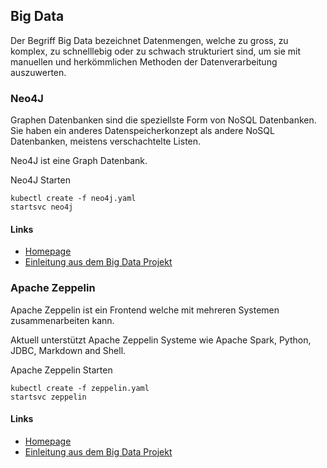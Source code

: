 Big Data
--------

Der Begriff Big Data bezeichnet Datenmengen, welche zu gross, zu komplex, zu schnelllebig oder zu schwach strukturiert sind, um sie mit manuellen und herkömmlichen Methoden der Datenverarbeitung auszuwerten.

### Neo4J

Graphen Datenbanken sind die speziellste Form von NoSQL Datenbanken.
Sie haben ein anderes Datenspeicherkonzept als andere NoSQL Datenbanken, meistens verschachtelte Listen.

Neo4J ist eine Graph Datenbank.

Neo4J Starten

	kubectl create -f neo4j.yaml
	startsvc neo4j

#### Links

* [Homepage](https://neo4j.com/)
* [Einleitung aus dem Big Data Projekt](https://github.com/mc-b/bigdata/tree/master/neo4j)

### Apache Zeppelin

Apache Zeppelin ist ein Frontend welche mit mehreren Systemen zusammenarbeiten kann.

Aktuell unterstützt Apache Zeppelin Systeme wie Apache Spark, Python, JDBC, Markdown and Shell.

Apache Zeppelin Starten

	kubectl create -f zeppelin.yaml
	startsvc zeppelin

#### Links

* [Homepage](http://zeppelin.apache.org/)
* [Einleitung aus dem Big Data Projekt](https://github.com/mc-b/bigdata/tree/master/zeppelin)
